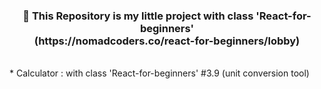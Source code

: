 <div align=center><h3>🐬 This Repository is my little project with class 'React-for-beginners' 
<br/>(https://nomadcoders.co/react-for-beginners/lobby)</h3></div>
<br/>
* Calculator : with class 'React-for-beginners' #3.9 (unit conversion tool)

